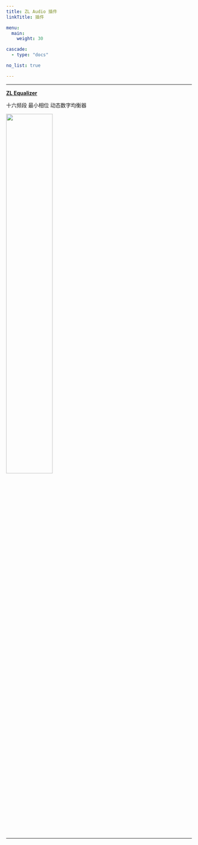 ```yaml
---
title: ZL Audio 插件
linkTitle: 插件

menu:
  main:
    weight: 30

cascade:
  - type: "docs"

no_list: true

---
```


___

**[ZL Equalizer](/plugins/zlequalizer)**

十六频段 最小相位 动态数字均衡器

<img src="/images/zlequalizer/dark_crop.png" width="50%" />

___

